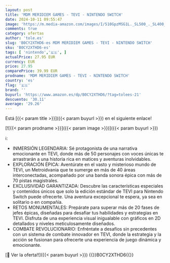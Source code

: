 ```yaml
---
layout: post
title: 'MDM MERIDIEM GAMES - TEVI - NINTENDO SWITCH'
date: 2024-10-11 09:55:47
image: 'https://m.media-amazon.com/images/I/510GpzMSG1L._SL500_._SL400_.jpg'
comments: true
category: ofertas
author: 'tole.es'
slug: 'B0CY2XTHD6-es MDM MERIDIEM GAMES - TEVI - NINTENDO SWITCH'
sku: 'B0CY2XTHD6-es'
tags: [ 'nintendo','🇪🇸', ]
actualPrice: 27.95 EUR
currency: EUR
price: 27.95
comparePrice: 39.99 EUR
prodname: 'MDM MERIDIEM GAMES - TEVI - NINTENDO SWITCH'
country: 'es'
flag: '🇪🇸'
brand: ''
buyurl: 'https://www.amazon.es/dp/B0CY2XTHD6/?tag=tolees-21'
descuento: '30.11'
average: '29.26'
---
```


Está [{{< param title >}}]({{< param buyurl >}}) en el siguiente enlace!

[![{{< param prodname >}}]({{< param image >}})]({{< param buyurl >}})

ℹ️:

- INMERSIÓN LEGENDARIA: Sé protagonista de una narrativa emocionante en TEVI, donde más de 50 personajes con voces únicas te arrastrarán a una historia rica en matices y aventuras inolvidables.
- EXPLORACIÓN ÉPICA: Aventúrate en el vasto y misterioso mundo de TEVI, un Metroidvania que te sumerge en más de 40 áreas interconectadas, acompañado por una banda sonora épica con más de 70 pistas magistrales.
- EXCLUSIVIDAD GARANTIZADA: Descubre las características especiales y contenidos únicos que solo la edición estándar de TEVI para Nintendo Switch puede ofrecerte. Una aventura excepcional te espera, ya sea en solitario o en compañía.
- RETOS MONUMENTALES: Prepárate para superar más de 20 fases de jefes épicas, diseñadas para desafiar tus habilidades y estrategias en TEVI. Disfruta de una experiencia visual inigualable con gráficos en 2D detallados y niveles meticulosamente diseñados.
- COMBATE REVOLUCIONARIO: Enfréntate a desafíos sin precedentes con un sistema de combate innovador en TEVI, donde la estrategia y la acción se fusionan para ofrecerte una experiencia de juego dinámica y emocionante.

[🛒 Ver la oferta!!]({{< param buyurl >}})
{{<world>}}B0CY2XTHD6{{</world>}}
